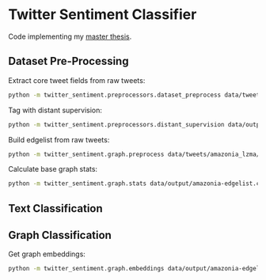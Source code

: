 # Twitter Sentiment Classifier

Code implementing my [master thesis](https://github.com/brenoarosa/thesis).

## Dataset Pre-Processing
Extract core tweet fields from raw tweets:
```sh
python -m twitter_sentiment.preprocessors.dataset_preprocess data/tweets/amazonia_lzma/*.jsonlines.lzma -o data/output/amazonia-pt.jsonline.xz -l pt
```

Tag with distant supervision:
```sh
python -m twitter_sentiment.preprocessors.distant_supervision data/output/amazonia-pt.jsonline.xz -o data/output/amazonia-pt-tagged.jsonline.xz -l pt
```

Build edgelist from raw tweets:
```sh
python -m twitter_sentiment.graph.preprocess data/tweets/amazonia_lzma/*.jsonlines.lzma -o data/output/amazonia-edgelist.csv
```

Calculate base graph stats:
```sh
python -m twitter_sentiment.graph.stats data/output/amazonia-edgelist.csv -o data/output/amazonia-graph-stats.json
```

## Text Classification


## Graph Classification
Get graph embeddings:
```sh
python -m twitter_sentiment.graph.embeddings data/output/amazonia-edgelist.csv -o data/output/amazonia-graph-embeddings.emb
```
